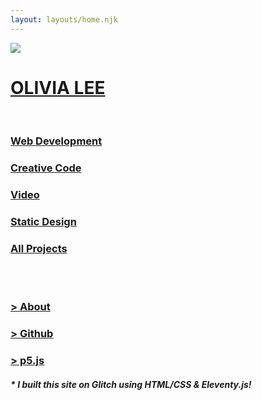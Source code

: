 ```yaml
---
layout: layouts/home.njk
---
```


<div class="olivia"> 
<img class="logo" src="https://cdn.glitch.me/2decb767-8051-4237-974a-927409aa4233/stars1040invert.png?v=1735942380941">

<a href="/"><h1>OLIVIA LEE</h1></a>

</div>
<br>

<div class="nav proj">
    <h3><a href="#" class="filter-btn" data-filter="webdev">Web Development</a></h3>
    <h3><a href="#" class="filter-btn" data-filter="code">Creative Code</a></h3>
    <h3><a href="#" class="filter-btn" data-filter="vidart">Video</a></h3>
    <h3><a href="/posts/design" >Static Design</a></h3>
    <h3><a href="#" class="filter-btn" data-filter="all">All Projects</a></h3>
</div>
  
  <br><br>
<div class="nav"> 
<h3><a href="/about">> About</a></h3>
<h3><a target="_blank" href="https://github.com/olivia-em">> Github</a></h3>
<h3><a target="_blank" href="https://editor.p5js.org/oliviaemlee/collections/Dg-N4uNEb">> p5.js</a></h3>
  
  <h5 class="btw">* I built this site on Glitch using HTML/CSS & Eleventy.js!</h5>
</div>
